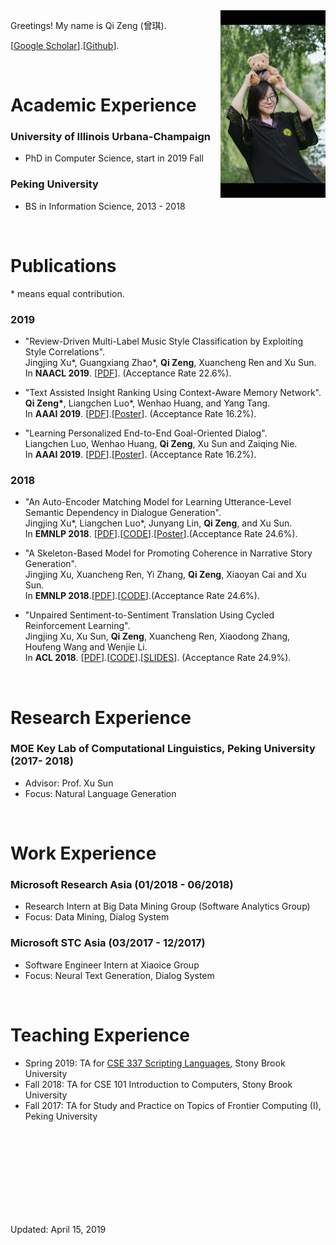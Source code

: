 



<img src="/images/pku_graduation.jpeg" class="floatpic" align = "right" height="300">

Greetings! My name is Qi Zeng (曾琪). 


[[Google Scholar](https://scholar.google.com/citations?user=lOEEhwgAAAAJ&hl=zh-CN)].[[Github](https://github.com/pkuzengqi)].

<br>

# Academic Experience

### University of Illinois Urbana-Champaign
  - PhD in Computer Science, start in 2019 Fall

### Peking University 
  - BS in Information Science, 2013 - 2018



<br>

# Publications


\* means equal contribution.

### 2019

- "Review-Driven Multi-Label Music Style Classification by Exploiting Style Correlations". <br>
  Jingjing Xu\*, Guangxiang Zhao\*, **Qi Zeng**, Xuancheng Ren and Xu Sun.<br>
  In **NAACL 2019**. [[PDF](https://arxiv.org/pdf/1808.07604.pdf)]. (Acceptance Rate 22.6%).


- "Text Assisted Insight Ranking Using Context-Aware Memory Network". <br>
  **Qi Zeng\***, Liangchen Luo\*, Wenhao Huang, and Yang Tang. <br>
  In **AAAI 2019**. [[PDF](https://arxiv.org/pdf/1811.05563.pdf)].[[Poster](/files/AAAI19-insight-poster.pdf)].  (Acceptance Rate 16.2%).

- "Learning Personalized End-to-End Goal-Oriented Dialog". <br>
  Liangchen Luo, Wenhao Huang, **Qi Zeng**, Xu Sun and Zaiqing Nie. <br>
  In **AAAI 2019**. [[PDF](https://arxiv.org/pdf/1811.04604.pdf)].[[Poster](/files/AAAI19-personalized-poster.pdf)]. (Acceptance Rate 16.2%).

### 2018

- "An Auto-Encoder Matching Model for Learning Utterance-Level Semantic Dependency in Dialogue Generation". <br>
  Jingjing Xu\*, Liangchen Luo\*, Junyang Lin, **Qi Zeng**, and Xu Sun. <br>
  In **EMNLP 2018**. [[PDF](http://aclweb.org/anthology/D18-1075)].[[CODE](https://github.com/lancopku/AMM)].[[Poster](/files/EMNLP18-AEM-poster.pdf)].(Acceptance Rate 24.6%).

- "A Skeleton-Based Model for Promoting Coherence in Narrative Story Generation". <br>
  Jingjing Xu, Xuancheng Ren, Yi Zhang, **Qi Zeng**, Xiaoyan Cai and Xu Sun. <br>
  In **EMNLP 2018**.[[PDF](http://aclweb.org/anthology/D18-1462)].[[CODE](https://github.com/lancopku/Skeleton-Based-Generation-Model)].(Acceptance Rate 24.6%).

- "Unpaired Sentiment-to-Sentiment Translation Using Cycled Reinforcement Learning". <br>
  Jingjing Xu, Xu Sun, **Qi Zeng**, Xuancheng Ren, Xiaodong Zhang, Houfeng Wang and Wenjie Li. <br>
  In **ACL 2018**. [[PDF](http://aclweb.org/anthology/P18-1090)].[[CODE](https://github.com/lancopku/Unpaired-Sentiment-Translation)].[[SLIDES](/files/ACL2018.pdf)]. (Acceptance Rate 24.9%).

<!---
### Unpublished Manuscripts 
--->



<br>




# Research Experience

### MOE Key Lab of Computational Linguistics, Peking University (2017-  2018)
  - Advisor: Prof. Xu Sun
  - Focus: Natural Language Generation



<br>

# Work Experience

<!--

### ByteDance AI Lab (04/2019 - present)
  - Research Intern at NLP Group 


-->

### Microsoft Research Asia (01/2018 - 06/2018)
  - Research Intern at Big Data Mining Group (Software Analytics Group)
  - Focus: Data Mining, Dialog System


### Microsoft STC Asia (03/2017 - 12/2017)
  - Software Engineer Intern at Xiaoice Group
  - Focus: Neural Text Generation, Dialog System


<br>

# Teaching Experience
  - Spring 2019: TA for [CSE 337 Scripting Languages](https://www3.cs.stonybrook.edu/~ckane/cse337/), Stony Brook University
  - Fall 2018: TA for CSE 101 Introduction to Computers, Stony Brook University
  - Fall 2017: TA for Study and Practice on Topics of Frontier Computing (I), Peking University


<br>
<br>
<br>
<br>
<br>
<br>
<br>
<br>


Updated: April 15, 2019

